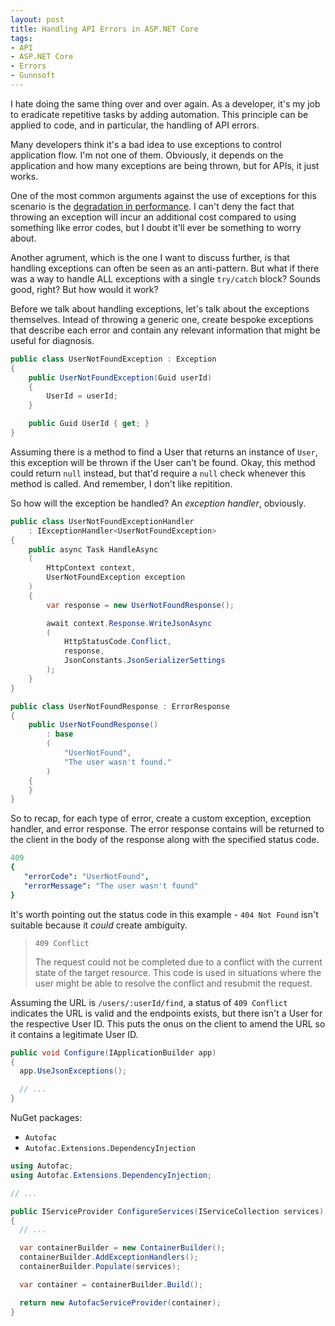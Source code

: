 ```yaml
---
layout: post
title: Handling API Errors in ASP.NET Core
tags:
- API
- ASP.NET Core
- Errors
- Gunnsoft
---
```


I hate doing the same thing over and over again. As a developer, it's my job to eradicate repetitive tasks by adding automation. This principle can be applied to code, and in particular, the handling of API errors.

Many developers think it's a bad idea to use exceptions to control application flow. I'm not one of them. Obviously, it depends on the application and how many exceptions are being thrown, but for APIs, it just works. 

One of the most common arguments against the use of exceptions for this scenario is the [degradation in performance](http://mattwarren.org/2016/12/20/Why-Exceptions-should-be-Exceptional/). I can't deny the fact that throwing an exception will incur an additional cost compared to using something like error codes, but I doubt it'll ever be something to worry about. 

Another agrument, which is the one I want to discuss further, is that handling exceptions can often be seen as an anti-pattern. But what if there was a way to handle ALL exceptions with a single `try/catch` block? Sounds good, right? But how would it work?

Before we talk about handling exceptions, let's talk about the exceptions themselves. Intead of throwing a generic one, create bespoke exceptions that describe each error and contain any relevant information that might be useful for diagnosis.

```csharp
public class UserNotFoundException : Exception
{
    public UserNotFoundException(Guid userId)
    {
        UserId = userId;
    }

    public Guid UserId { get; }
}
```

Assuming there is a method to find a User that returns an instance of `User`, this exception will be thrown if the User can't be found. Okay, this method could return `null` instead, but that'd require a `null` check whenever this method is called. And remember, I don't like repitition. 

So how will the exception be handled? An *exception handler*, obviously.

```csharp
public class UserNotFoundExceptionHandler 
    : IExceptionHandler<UserNotFoundException>
{
    public async Task HandleAsync
    (
        HttpContext context, 
        UserNotFoundException exception
    )
    {
        var response = new UserNotFoundResponse();

        await context.Response.WriteJsonAsync
        (
            HttpStatusCode.Conflict, 
            response, 
            JsonConstants.JsonSerializerSettings
        );
    }
}
```

```csharp
public class UserNotFoundResponse : ErrorResponse
{
    public UserNotFoundResponse()
        : base
        (
            "UserNotFound",
            "The user wasn't found."
        )
    {
    }
}
```

So to recap, for each type of error, create a custom exception, exception handler, and error response. The error response contains will be returned to the client in the body of the response along with the specified status code.

```yaml
409
{
   "errorCode": "UserNotFound",
   "errorMessage": "The user wasn't found"
}
```

It's worth pointing out the status code in this example - `404 Not Found` isn't suitable because it *could* create ambiguity. 

> `409 Conflict`
>
> The request could not be completed due to a conflict with the current state of the target resource. This code is used in situations where the user might be able to resolve the conflict and resubmit the request.

Assuming the URL is `/users/:userId/find`, a status of `409 Conflict` indicates the URL is valid and the endpoints exists, but there isn't a User for the respective User ID. This puts the onus on the client to amend the URL so it contains a legitimate User ID.




```csharp
public void Configure(IApplicationBuilder app)
{
  app.UseJsonExceptions();

  // ...
}
```

NuGet packages:

- `Autofac`
- `Autofac.Extensions.DependencyInjection`

```csharp
using Autofac;
using Autofac.Extensions.DependencyInjection;

// ...

public IServiceProvider ConfigureServices(IServiceCollection services)
{
  // ...

  var containerBuilder = new ContainerBuilder();
  containerBuilder.AddExceptionHandlers();
  containerBuilder.Populate(services);

  var container = containerBuilder.Build();

  return new AutofacServiceProvider(container);
}
```
